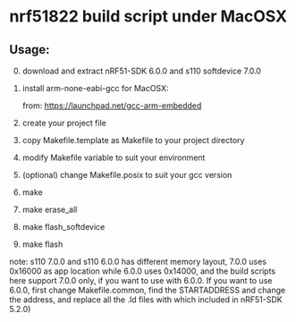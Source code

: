 nrf51822 build script under MacOSX
=================================

Usage:
------
0. download and extract nRF51-SDK 6.0.0 and s110 softdevice 7.0.0 

1. install arm-none-eabi-gcc for MacOSX:

    from: https://launchpad.net/gcc-arm-embedded

2. create your project file

3. copy Makefile.template as Makefile to your project directory

4. modify Makefile variable to suit your environment

5. (optional) change Makefile.posix to suit your gcc version

6. make

7. make erase_all

8. make flash_softdevice

9. make flash


note: s110 7.0.0 and s110 6.0.0 has different memory layout, 7.0.0 uses 0x16000 as app location while 6.0.0 uses 0x14000, and the build scripts here support 7.0.0 only, if you want to use with 6.0.0. If you want to use 6.0.0, first change Makefile.common, find the STARTADDRESS and change the address, and replace all the .ld files with which included in nRF51-SDK 5.2.0)
